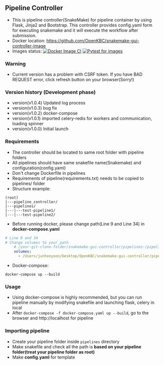 ## Pipeline Controller
* This is pipeline controller(SnakeMake) for pipeline container by using Flask, Jinja2 and Bootstrap. This controller provides config.yaml form for executing snakemake and it will execute the workflow after submission.
* Docker location: https://github.com/OpenKBC/snakemake-gui-controller-image
* Images status: 
[![Docker Image CI](https://github.com/OpenKBC/snakemake-gui-controller-image/actions/workflows/docker-image.yml/badge.svg)](https://github.com/OpenKBC/snakemake-gui-controller-image/actions/workflows/docker-image.yml)
[![Pytest for images](https://github.com/OpenKBC/snakemake-gui-controller-image/actions/workflows/python-app.yml/badge.svg)](https://github.com/OpenKBC/snakemake-gui-controller-image/actions/workflows/python-app.yml)

### Warning
* Current version has a problem with CSRF token. If you have BAD REQUEST error, click refresh button on your browser(Sorry!)

### Version history (Development phase)
* version(v1.0.4) Updated log process
* version(v1.0.3) bug fix
* version(v1.0.2) docker-compose
* version(v1.0.1) imported celery-redis for workers and communication, loading spinner
* version(v1.0.0) Initial launch

### Requirements
- The controller should be located to same root folder with pipeline folders
- All pipelines should have same snakefile name(Snakemake) and configuration(config.yaml)
- Don't change Dockerfile in pipelines
- Requirements of pipeline(requirements.txt) needs to be copied to pipelines/ folder
- Structure example:
```
(root)
|---pipeline_controller/
|---pipelines/
|---|---test-pipeline1/
|---|---test-pipeline2/
```
- Before running docker, please change path(Line 9 and Line 34) in **docker-compose.yaml**
```yaml
# Line 9 and 34
# Change volumes to your path
    # /your-git-clone-folder/snakemake-gui-controller/pipelines:/pipeline_controller/pipelines
    volumes:
      - /Users/junheeyoon/Desktop/OpenKBC/snakemake-gui-controller/pipelines:/pipeline_controller/pipelines
```


- Docker-compose:
```
docker-compose up --build
```

### Usage
* Using docker-compose is highly recommended, but you can run pipeline manually by modifying snakefile and launching flask, celery in local
* After ```docker-compose -f docker-compose.yaml up --build```, go to the browser and http://localhost for pipeline

### Importing pipeline
- Create your pipeline folder inside ```pipelines``` directory
- Make snakefile and check all the path is **based on your pipeline folder(treat your pipeline folder as root)**
- Make **config.yaml** for template
